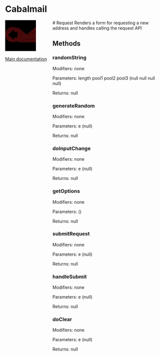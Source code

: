 # Cabalmail
<div style="width: 10em; float:left; height: 100%; padding-right: 1em;"><img src="/docs/logo.png" width="100" />
<p><a href="/README.md">Main documentation</a></p>
</div><div style="padding-left: 11em;">
# Request
Renders a form for requesting a new address and handles calling the request API

## Methods
### randomString
Modifiers: none

Parameters: length
pool1
pool2
pool3 (null
null
null
null)

Returns: null

### generateRandom
Modifiers: none

Parameters: e (null)

Returns: null

### doInputChange
Modifiers: none

Parameters: e (null)

Returns: null

### getOptions
Modifiers: none

Parameters:  ()

Returns: null

### submitRequest
Modifiers: none

Parameters: e (null)

Returns: null

### handleSubmit
Modifiers: none

Parameters: e (null)

Returns: null

### doClear
Modifiers: none

Parameters: e (null)

Returns: null

</div>
